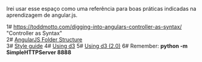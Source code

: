 
Irei usar esse espaço como uma referência para boas práticas indicadas na aprendizagem de angular.js.


1#  https://toddmotto.com/digging-into-angulars-controller-as-syntax/
    "Controller as Syntax"    
2# [AngularJS Folder Structure](https://stackoverflow.com/questions/18542353/angularjs-folder-structure)    
3# [Style guide](https://github.com/mgechev/angularjs-style-guide)
4# [Using d3](http://odiseo.net/angularjs/proper-use-of-d3-js-with-angular-directives)
5# [Using d3 (2.0)](http://www.ng-newsletter.com/posts/d3-on-angular.html)
6# Remember: **python -m SimpleHTTPServer 8888**
